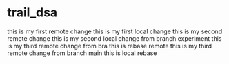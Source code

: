 # trail_dsa
this is my first remote change
this is my first local change
this is my second remote change
this is my second local change from branch experiment
this is my third remote change from bra
this is rebase remote
this is my third remote change from branch main
this is local rebase



